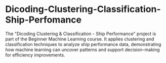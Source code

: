 # Dicoding-Clustering-Classification-Ship-Perfomance
The "Dicoding Clustering &amp; Classification - Ship Performance" project is part of the Beginner Machine Learning course. It applies clustering and classification techniques to analyze ship performance data, demonstrating how machine learning can uncover patterns and support decision-making for efficiency improvements.
